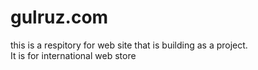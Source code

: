 # gulruz.com
this is a respitory for web site that is building as a project.<br>
It is for international web store
